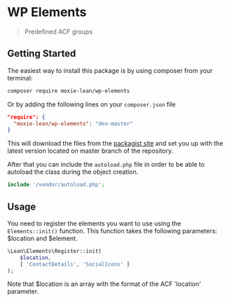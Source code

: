 # WP Elements

> Predefined ACF groups


## Getting Started

The easiest way to install this package is by using composer from your terminal:

```bash
composer require moxie-lean/wp-elements
```

Or by adding the following lines on your `composer.json` file

```json
"require": {
  "moxie-lean/wp-elements": "dev-master"
}
```

This will download the files from the [packagist site](https://packagist.org/packages/moxie-lean/wp-elements)
and set you up with the latest version located on master branch of the repository.

After that you can include the `autoload.php` file in order to
be able to autoload the class during the object creation.

```php
include '/vendor/autoload.php';
```


## Usage

You need to register the elements you want to use using the ```Elements::init()``` function. This function takes the following parameters: $location and $element.

```php
\Lean\Elements\Register::init(
	$location,
	[ 'ContactDetails', 'SocialIcons' ]
);
```

Note that $location is an array with the format of the ACF 'location' parameter.
